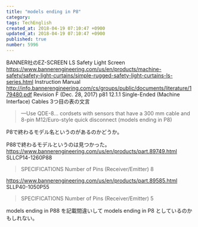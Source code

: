 ```yaml
---
title: "models ending in P8"
category: 
tags: TechEnglish
created_at: 2018-04-19 07:10:47 +0900
updated_at: 2018-04-19 07:10:47 +0900
published: true
number: 5996
---
```


BANNER社のEZ-SCREEN LS Safety Light Screen
https://www.bannerengineering.com/us/en/products/machine-safety/safety-light-curtains/simple-rugged-safety-light-curtains-ls-series.html
Instruction Manual
http://info.bannerengineering.com/cs/groups/public/documents/literature/179480.pdf
Revision F (Dec. 28, 2017)
p81
12.1.1 Single-Ended (Machine Interface) Cables
3つ目の表の文言

> —Use QDE-8... cordsets with sensors that have a 300 mm cable and 8-pin
M12/Euro-style quick disconnect (models ending in P8)

P8で終わるモデル名というのがあるのかどうか。

P88で終わるモデルというのは見つかった。
https://www.bannerengineering.com/us/en/products/part.89749.html
SLLCP14-1260P88
> SPECIFICATIONS
> Number of Pins (Receiver/Emitter) 8

https://www.bannerengineering.com/us/en/products/part.89585.html
SLLP40-1050P55
> SPECIFICATIONS
> Number of Pins (Receiver/Emitter) 5

models ending in P88
を記載間違いして
models ending in P8
としているのかもしれない。


